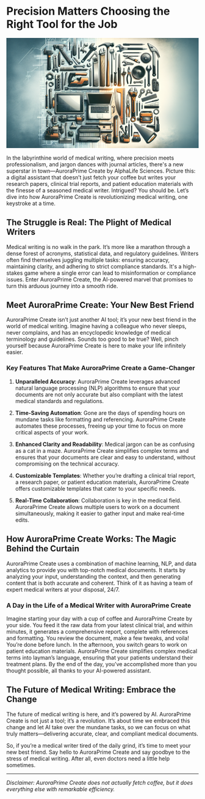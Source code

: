 # Precision Matters Choosing the Right Tool for the Job

![](images/image_20240923170902.png)

In the labyrinthine world of medical writing, where precision meets professionalism, and jargon dances with journal articles, there's a new superstar in town—AuroraPrime Create by AlphaLife Sciences. Picture this: a digital assistant that doesn’t just fetch your coffee but writes your research papers, clinical trial reports, and patient education materials with the finesse of a seasoned medical writer. Intrigued? You should be. Let’s dive into how AuroraPrime Create is revolutionizing medical writing, one keystroke at a time.

## The Struggle is Real: The Plight of Medical Writers

Medical writing is no walk in the park. It’s more like a marathon through a dense forest of acronyms, statistical data, and regulatory guidelines. Writers often find themselves juggling multiple tasks: ensuring accuracy, maintaining clarity, and adhering to strict compliance standards. It's a high-stakes game where a single error can lead to misinformation or compliance issues. Enter AuroraPrime Create, the AI-powered marvel that promises to turn this arduous journey into a smooth ride.

## Meet AuroraPrime Create: Your New Best Friend

AuroraPrime Create isn’t just another AI tool; it’s your new best friend in the world of medical writing. Imagine having a colleague who never sleeps, never complains, and has an encyclopedic knowledge of medical terminology and guidelines. Sounds too good to be true? Well, pinch yourself because AuroraPrime Create is here to make your life infinitely easier.

### Key Features That Make AuroraPrime Create a Game-Changer

1. **Unparalleled Accuracy**: AuroraPrime Create leverages advanced natural language processing (NLP) algorithms to ensure that your documents are not only accurate but also compliant with the latest medical standards and regulations.

2. **Time-Saving Automation**: Gone are the days of spending hours on mundane tasks like formatting and referencing. AuroraPrime Create automates these processes, freeing up your time to focus on more critical aspects of your work.

3. **Enhanced Clarity and Readability**: Medical jargon can be as confusing as a cat in a maze. AuroraPrime Create simplifies complex terms and ensures that your documents are clear and easy to understand, without compromising on the technical accuracy.

4. **Customizable Templates**: Whether you’re drafting a clinical trial report, a research paper, or patient education materials, AuroraPrime Create offers customizable templates that cater to your specific needs.

5. **Real-Time Collaboration**: Collaboration is key in the medical field. AuroraPrime Create allows multiple users to work on a document simultaneously, making it easier to gather input and make real-time edits.

## How AuroraPrime Create Works: The Magic Behind the Curtain

AuroraPrime Create uses a combination of machine learning, NLP, and data analytics to provide you with top-notch medical documents. It starts by analyzing your input, understanding the context, and then generating content that is both accurate and coherent. Think of it as having a team of expert medical writers at your disposal, 24/7.

### A Day in the Life of a Medical Writer with AuroraPrime Create

Imagine starting your day with a cup of coffee and AuroraPrime Create by your side. You feed it the raw data from your latest clinical trial, and within minutes, it generates a comprehensive report, complete with references and formatting. You review the document, make a few tweaks, and voila! You’re done before lunch. In the afternoon, you switch gears to work on patient education materials. AuroraPrime Create simplifies complex medical terms into layman’s language, ensuring that your patients understand their treatment plans. By the end of the day, you’ve accomplished more than you thought possible, all thanks to your AI-powered assistant.

## The Future of Medical Writing: Embrace the Change

The future of medical writing is here, and it’s powered by AI. AuroraPrime Create is not just a tool; it’s a revolution. It’s about time we embraced this change and let AI take over the mundane tasks, so we can focus on what truly matters—delivering accurate, clear, and compliant medical documents.

So, if you’re a medical writer tired of the daily grind, it’s time to meet your new best friend. Say hello to AuroraPrime Create and say goodbye to the stress of medical writing. After all, even doctors need a little help sometimes.

---

*Disclaimer: AuroraPrime Create does not actually fetch coffee, but it does everything else with remarkable efficiency.*


